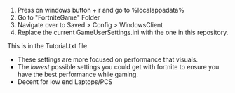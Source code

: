 1. Press on windows button + r and go to %localappadata%
2. Go to "FortniteGame" Folder
3. Navigate over to Saved > Config > WindowsClient
4. Replace the current GameUserSettings.ini with the one in this repository.

This is in the Tutorial.txt file.

+ These settings are more focused on performance that visuals.
+ The *lowest* possible settings you could get with fortnite to ensure you have the best performance while gaming.
+ Decent for low end Laptops/PCS
